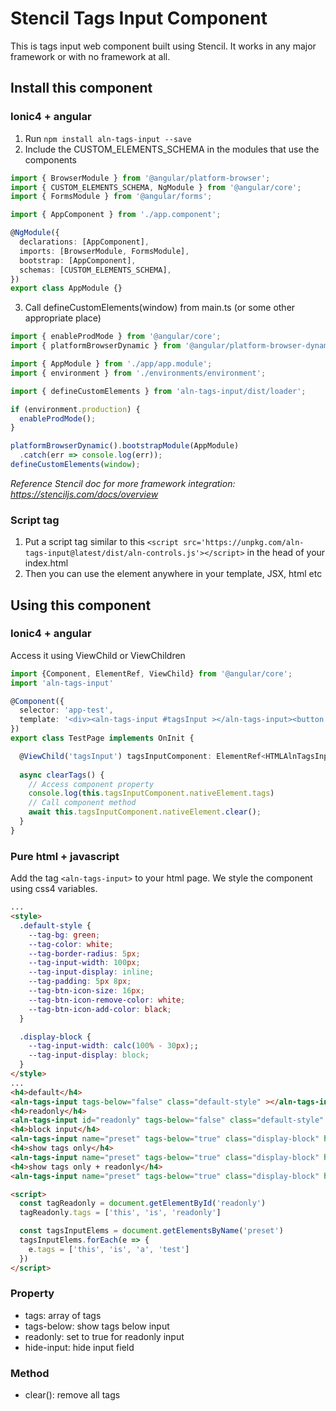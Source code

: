 # Stencil Tags Input Component

This is tags input web component built using Stencil. It works in any major framework or with no framework at all.

## Install this component

### Ionic4 + angular
1. Run `npm install aln-tags-input --save`
2. Include the CUSTOM_ELEMENTS_SCHEMA in the modules that use the components
```ts
import { BrowserModule } from '@angular/platform-browser';
import { CUSTOM_ELEMENTS_SCHEMA, NgModule } from '@angular/core';
import { FormsModule } from '@angular/forms';

import { AppComponent } from './app.component';

@NgModule({
  declarations: [AppComponent],
  imports: [BrowserModule, FormsModule],
  bootstrap: [AppComponent],
  schemas: [CUSTOM_ELEMENTS_SCHEMA],
})
export class AppModule {}
```
3. Call defineCustomElements(window) from main.ts (or some other appropriate place)
```ts
import { enableProdMode } from '@angular/core';
import { platformBrowserDynamic } from '@angular/platform-browser-dynamic';

import { AppModule } from './app/app.module';
import { environment } from './environments/environment';

import { defineCustomElements } from 'aln-tags-input/dist/loader';

if (environment.production) {
  enableProdMode();
}

platformBrowserDynamic().bootstrapModule(AppModule)
  .catch(err => console.log(err));
defineCustomElements(window);
```
*Reference Stencil doc for more framework integration: https://stenciljs.com/docs/overview*

### Script tag
1. Put a script tag similar to this `<script src='https://unpkg.com/aln-tags-input@latest/dist/aln-controls.js'></script>` in the head of your index.html
2. Then you can use the element anywhere in your template, JSX, html etc

## Using this component
### Ionic4 + angular
Access it using ViewChild or ViewChildren
```ts
import {Component, ElementRef, ViewChild} from '@angular/core';
import 'aln-tags-input'

@Component({
  selector: 'app-test',
  template: '<div><aln-tags-input #tagsInput ></aln-tags-input><button (click)="clearTags()">Remove all tags</button></div>'
})
export class TestPage implements OnInit {

  @ViewChild('tagsInput') tagsInputComponent: ElementRef<HTMLAlnTagsInputElement>;
  
  async clearTags() {
    // Access component property
    console.log(this.tagsInputComponent.nativeElement.tags)
    // Call component method
    await this.tagsInputComponent.nativeElement.clear();
  }
}
```

### Pure html + javascript
Add the tag `<aln-tags-input>` to your html page. We style the component using css4 variables.
```html
...
<style>
  .default-style {
    --tag-bg: green;
    --tag-color: white;
    --tag-border-radius: 5px;
    --tag-input-width: 100px;
    --tag-input-display: inline;
    --tag-padding: 5px 8px;
    --tag-btn-icon-size: 16px;
    --tag-btn-icon-remove-color: white;
    --tag-btn-icon-add-color: black;
  }

  .display-block {
    --tag-input-width: calc(100% - 30px);;
    --tag-input-display: block;
  }
</style>
...
<h4>default</h4>
<aln-tags-input tags-below="false" class="default-style" ></aln-tags-input>
<h4>readonly</h4>
<aln-tags-input id="readonly" tags-below="false" class="default-style" readonly="true"></aln-tags-input>
<h4>block input</h4>
<aln-tags-input name="preset" tags-below="true" class="display-block" hide-input="false"></aln-tags-input>
<h4>show tags only</h4>
<aln-tags-input name="preset" tags-below="true" class="display-block" hide-input="true"></aln-tags-input>
<h4>show tags only + readonly</h4>
<aln-tags-input name="preset" tags-below="true" class="display-block" hide-input="true" readonly="true"></aln-tags-input>

<script>
  const tagReadonly = document.getElementById('readonly')
  tagReadonly.tags = ['this', 'is', 'readonly']

  const tagsInputElems = document.getElementsByName('preset')
  tagsInputElems.forEach(e => {
    e.tags = ['this', 'is', 'a', 'test']
  })
</script>

```

### Property
- tags: array of tags
- tags-below: show tags below input
- readonly: set to true for readonly input
- hide-input: hide input field
### Method
- clear(): remove all tags